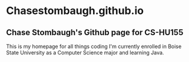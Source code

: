 # Chasestombaugh.github.io
## Chase Stombaugh's Github page for CS-HU155
This is my homepage for all things coding
I'm currently enrolled in Boise State University as a Computer Science major and learning Java.
